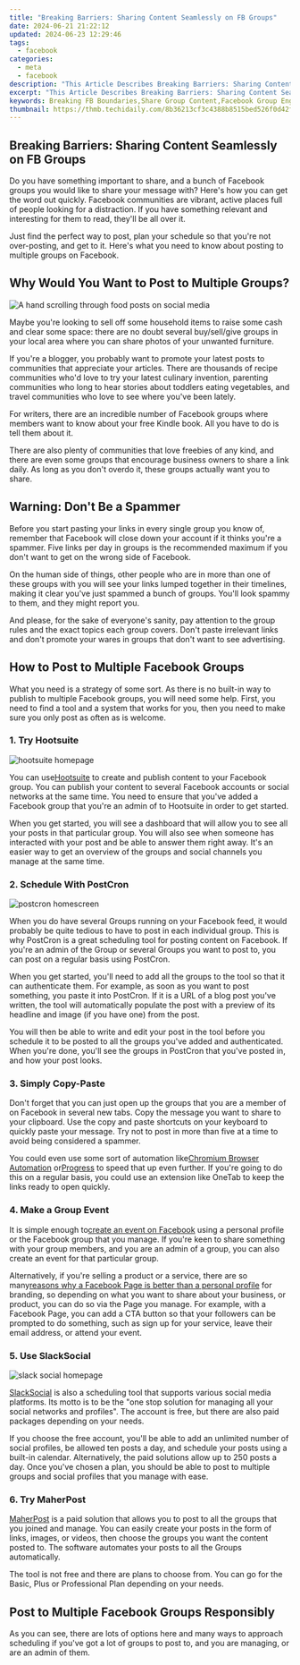 ```yaml
---
title: "Breaking Barriers: Sharing Content Seamlessly on FB Groups"
date: 2024-06-21 21:22:12
updated: 2024-06-23 12:29:46
tags:
  - facebook
categories:
  - meta
  - facebook
description: "This Article Describes Breaking Barriers: Sharing Content Seamlessly on FB Groups"
excerpt: "This Article Describes Breaking Barriers: Sharing Content Seamlessly on FB Groups"
keywords: Breaking FB Boundaries,Share Group Content,Facebook Group Engagement,Cross-Group Collaboration,Social Media Integration,Seamless Sharing Tips,Groups Connect Easily
thumbnail: https://thmb.techidaily.com/8b36213cf3c4388b8515bed526f0d42f540b1ba9bd34731fb80416cf28c2a508.jpg
---
```


## Breaking Barriers: Sharing Content Seamlessly on FB Groups

 Do you have something important to share, and a bunch of Facebook groups you would like to share your message with? Here's how you can get the word out quickly. Facebook communities are vibrant, active places full of people looking for a distraction. If you have something relevant and interesting for them to read, they'll be all over it.

 Just find the perfect way to post, plan your schedule so that you're not over-posting, and get to it. Here's what you need to know about posting to multiple groups on Facebook.

## Why Would You Want to Post to Multiple Groups?

![A hand scrolling through food posts on social media](https://static1.makeuseofimages.com/wordpress/wp-content/uploads/2022/11/pexels-kerde-severin-1542252.jpg)

 Maybe you're looking to sell off some household items to raise some cash and clear some space: there are no doubt several buy/sell/give groups in your local area where you can share photos of your unwanted furniture.

 If you're a blogger, you probably want to promote your latest posts to communities that appreciate your articles. There are thousands of recipe communities who'd love to try your latest culinary invention, parenting communities who long to hear stories about toddlers eating vegetables, and travel communities who love to see where you've been lately.

 For writers, there are an incredible number of Facebook groups where members want to know about your free Kindle book. All you have to do is tell them about it.

 There are also plenty of communities that love freebies of any kind, and there are even some groups that encourage business owners to share a link daily. As long as you don't overdo it, these groups actually want you to share.

## Warning: Don't Be a Spammer

 Before you start pasting your links in every single group you know of, remember that Facebook will close down your account if it thinks you're a spammer. Five links per day in groups is the recommended maximum if you don't want to get on the wrong side of Facebook.

 On the human side of things, other people who are in more than one of these groups with you will see your links lumped together in their timelines, making it clear you've just spammed a bunch of groups. You'll look spammy to them, and they might report you.

 And please, for the sake of everyone's sanity, pay attention to the group rules and the exact topics each group covers. Don't paste irrelevant links and don't promote your wares in groups that don't want to see advertising.

## How to Post to Multiple Facebook Groups

 What you need is a strategy of some sort. As there is no built-in way to publish to multiple Facebook groups, you will need some help. First, you need to find a tool and a system that works for you, then you need to make sure you only post as often as is welcome.

### 1\. Try Hootsuite

![hootsuite homepage](https://static1.makeuseofimages.com/wordpress/wp-content/uploads/2022/11/hootsuite.jpg)

 You can use[Hootsuite](https://www.hootsuite.com/) to create and publish content to your Facebook group. You can publish your content to several Facebook accounts or social networks at the same time. You need to ensure that you've added a Facebook group that you're an admin of to Hootsuite in order to get started.

 When you get started, you will see a dashboard that will allow you to see all your posts in that particular group. You will also see when someone has interacted with your post and be able to answer them right away. It's an easier way to get an overview of the groups and social channels you manage at the same time.

### 2\. Schedule With PostCron

![postcron homescreen](https://static1.makeuseofimages.com/wordpress/wp-content/uploads/2022/11/postcron.jpg)

 When you do have several Groups running on your Facebook feed, it would probably be quite tedious to have to post in each individual group. This is why PostCron is a great scheduling tool for posting content on Facebook. If you're an admin of the Group or several Groups you want to post to, you can post on a regular basis using PostCron.

 When you get started, you'll need to add all the groups to the tool so that it can authenticate them. For example, as soon as you want to post something, you paste it into PostCron. If it is a URL of a blog post you've written, the tool will automatically populate the post with a preview of its headline and image (if you have one) from the post.

 You will then be able to write and edit your post in the tool before you schedule it to be posted to all the groups you've added and authenticated. When you're done, you'll see the groups in PostCron that you've posted in, and how your post looks.

### 3\. Simply Copy-Paste

 Don't forget that you can just open up the groups that you are a member of on Facebook in several new tabs. Copy the message you want to share to your clipboard. Use the copy and paste shortcuts on your keyboard to quickly paste your message. Try not to post in more than five at a time to avoid being considered a spammer.

 You could even use some sort of automation like[Chromium Browser Automation](https://chrome.google.com/webstore/detail/chromium-browser-automati/jmbmjnojfkcohdpkpjmeeijckfbebbon?hl=en) or[Progress](https://www.progress.com/imacros) to speed that up even further. If you're going to do this on a regular basis, you could use an extension like OneTab to keep the links ready to open quickly.

### 4\. Make a Group Event

 It is simple enough to[create an event on Facebook](https://www.makeuseof.com/tag/create-events-facebook/) using a personal profile or the Facebook group that you manage. If you're keen to share something with your group members, and you are an admin of a group, you can also create an event for that particular group.

 Alternatively, if you're selling a product or a service, there are so many[reasons why a Facebook Page is better than a personal profile](https://www.makeuseof.com/why-facebook-page-is-better-for-branding/) for branding, so depending on what you want to share about your business, or product, you can do so via the Page you manage. For example, with a Facebook Page, you can add a CTA button so that your followers can be prompted to do something, such as sign up for your service, leave their email address, or attend your event.

### 5\. Use SlackSocial

![slack social homepage](https://static1.makeuseofimages.com/wordpress/wp-content/uploads/2022/11/slack-social.jpg)

[SlackSocial](https://slacksocial.com/) is also a scheduling tool that supports various social media platforms. Its motto is to be the "one stop solution for managing all your social networks and profiles". The account is free, but there are also paid packages depending on your needs.

 If you choose the free account, you'll be able to add an unlimited number of social profiles, be allowed ten posts a day, and schedule your posts using a built-in calendar. Alternatively, the paid solutions allow up to 250 posts a day. Once you've chosen a plan, you should be able to post to multiple groups and social profiles that you manage with ease.

### 6\. Try MaherPost

[MaherPost](https://www.maherpost.com/) is a paid solution that allows you to post to all the groups that you joined and manage. You can easily create your posts in the form of links, images, or videos, then choose the groups you want the content posted to. The software automates your posts to all the Groups automatically.

 The tool is not free and there are plans to choose from. You can go for the Basic, Plus or Professional Plan depending on your needs.

## Post to Multiple Facebook Groups Responsibly

 As you can see, there are lots of options here and many ways to approach scheduling if you've got a lot of groups to post to, and you are managing, or are an admin of them.


<ins class="adsbygoogle"
     style="display:block"
     data-ad-format="autorelaxed"
     data-ad-client="ca-pub-7571918770474297"
     data-ad-slot="1223367746"></ins>



<ins class="adsbygoogle"
     style="display:block"
     data-ad-client="ca-pub-7571918770474297"
     data-ad-slot="8358498916"
     data-ad-format="auto"
     data-full-width-responsive="true"></ins>

